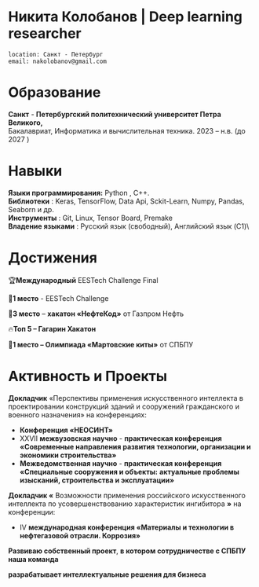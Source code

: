 # Никита Колобанов | Deep learning researcher

```
location: Санкт - Петербург
email: nakolobanov@gmail.com
```
# Образование

**Санкт** - **Петербургский политехнический университет Петра Великого,**\
Бакалавриат, Информатика и вычислительная техника. 2023 – н.в. (до 2027 )

# Навыки

**Языки программирования:** Python , C++.\
**Библиотеки** : Keras, TensorFlow, Data Api, Sckit-Learn, Numpy, Pandas, Seaborn и др.\
**Инструменты** : Git, Linux, Tensor Board, Premake\
**Владение языками** : Русский язык (свободный), Английский язык (C1)\

# Достижения

🏆**Международный** EESTech Challenge Final

🥇**1 место** - EESTech Challenge

🥉**3 место** – **хакатон «НефтеКод»** от Газпром Нефть

🔥**Топ 5 – Гагарин Хакатон** 

🥇**1 место – Олимпиада «Мартовские киты»** от СПБПУ

# Активность и Проекты

**Докладчик** «Перспективы применения искусственного интеллекта в проектировании конструкций зданий и
сооружений гражданского и военного назначения» на конференциях:

- **Конференция «НЕОСИНТ»**
- XXVII **межвузовская научно** - **практическая конференция «Современные направления развития**
    **технологии, организации и экономики строительства»**
- **Межведомственная научно** - **практическая конференция «Специальные сооружения и объекты:**
    **актуальные проблемы изысканий, строительства и эксплуатации»**

**Докладчик «** Возможности применения российского искусственного интеллекта по усовершенствованию
характеристик ингибитора **»** на конференции:

- IV **международная конференция «Материалы и технологии в нефтегазовой отрасли. Коррозия»**

**Развиваю собственный проект**, **в котором сотрудничестве с СПБПУ наша команда**

**разрабатывает интеллектуальные решения для бизнеса**
